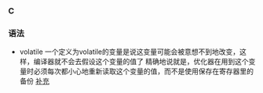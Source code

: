 ### C

### 语法
- volatile
    一个定义为volatile的变量是说这变量可能会被意想不到地改变，这样，编译器就不会去假设这个变量的值了
    精确地说就是，优化器在用到这个变量时必须每次都小心地重新读取这个变量的值，而不是使用保存在寄存器里的备份
    [补充](https://zhuanlan.zhihu.com/p/343688629)
